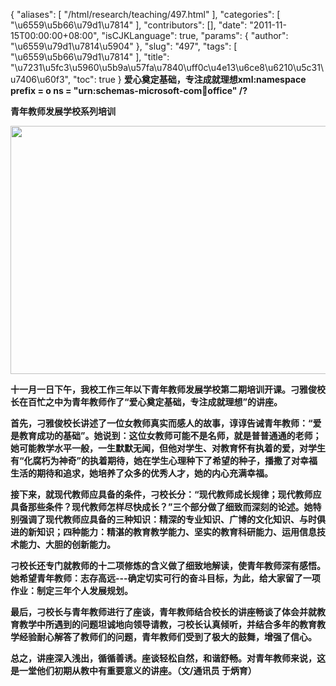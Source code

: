 {
    "aliases": [
        "/html/research/teaching/497.html"
    ],
    "categories": [
        "\u6559\u5b66\u79d1\u7814"
    ],
    "contributors": [],
    "date": "2011-11-15T00:00:00+08:00",
    "isCJKLanguage": true,
    "params": {
        "author": "\u6559\u79d1\u7814\u5904"
    },
    "slug": "497",
    "tags": [
        "\u6559\u5b66\u79d1\u7814"
    ],
    "title": "\u7231\u5fc3\u5960\u5b9a\u57fa\u7840\uff0c\u4e13\u6ce8\u6210\u5c31\u7406\u60f3",
    "toc": true
}
**爱心奠定基础，专注成就理想xml:namespace prefix = o ns = "urn:schemas-microsoft-com:office:office" /?**

**青年教师发展学校系列培训**


<img
    src="https://cdn.tfls.online/mirror/full/6700b4b79faa9f2ec0d2f7201f06b1aa06e8883a.jpg"
    style="display:block;margin-left:auto;margin-right:auto;"
    decoding="async"
    fetchpriority="auto"
    loading="lazy"
    height="397"
    width="600"
/>

**十一月一日下午，我校工作三年以下青年教师发展学校第二期培训开课。刁雅俊校长在百忙之中为青年教师作了“爱心奠定基础，专注成就理想”的讲座。**

**首先，刁雅俊校长讲述了一位女教师真实而感人的故事，谆谆告诫青年教师：“爱是教育成功的基础”。她说到：这位女教师可能不是名师，就是普普通通的老师；她可能教学水平一般，一生默默无闻，但他对学生、对教育怀有执着的爱，对学生有“化腐朽为神奇”的执着期待，她在学生心理种下了希望的种子，播撒了对幸福生活的期待和追求，她培养了众多的优秀人才，她的内心充满幸福。**

**接下来，就现代教师应具备的条件，刁校长分：“现代教师成长规律；现代教师应具备那些条件？现代教师怎样尽快成长？”三个部分做了细致而深刻的论述。她特别强调了现代教师应具备的三种知识：精深的专业知识、广博的文化知识、与时俱进的新知识；四种能力：精湛的教育教学能力、坚实的教育科研能力、运用信息技术能力、大胆的创新能力。**

**刁校长还专门就教师的十二项修炼的含义做了细致地解读，使青年教师深有感悟。她希望青年教师：志存高远---确定切实可行的奋斗目标，为此，给大家留了一项作业：制定三年个人发展规划。**

**最后，刁校长与青年教师进行了座谈，青年教师结合校长的讲座畅谈了体会并就教育教学中所遇到的问题坦诚地向领导请教，刁校长认真倾听，并结合多年的教育教学经验耐心解答了教师们的问题，青年教师们受到了极大的鼓舞，增强了信心。**

**总之，讲座深入浅出，循循善诱。座谈轻松自然，和谐舒畅。对青年教师来说，这是一堂他们初期从教中有重要意义的讲座。（文/通讯员 于炳育）**


